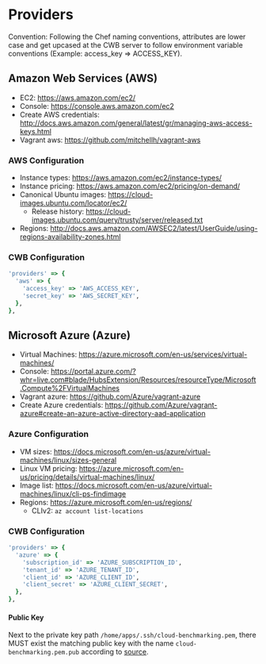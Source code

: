 # Providers

Convention: Following the Chef naming conventions, attributes are lower case and get upcased at the CWB server to follow environment variable conventions (Example: access\_key => ACCESS\_KEY).

## Amazon Web Services (AWS)

* EC2: https://aws.amazon.com/ec2/
* Console: https://console.aws.amazon.com/ec2
* Create AWS credentials: http://docs.aws.amazon.com/general/latest/gr/managing-aws-access-keys.html
* Vagrant aws: https://github.com/mitchellh/vagrant-aws

### AWS Configuration
* Instance types: https://aws.amazon.com/ec2/instance-types/
* Instance pricing: https://aws.amazon.com/ec2/pricing/on-demand/
* Canonical Ubuntu images: https://cloud-images.ubuntu.com/locator/ec2/
  * Release history: https://cloud-images.ubuntu.com/query/trusty/server/released.txt
* Regions: http://docs.aws.amazon.com/AWSEC2/latest/UserGuide/using-regions-availability-zones.html

### CWB Configuration

```ruby
'providers' => {
  'aws' => {
    'access_key' => 'AWS_ACCESS_KEY',
    'secret_key' => 'AWS_SECRET_KEY',
  },
},
```

## Microsoft Azure (Azure)

* Virtual Machines: https://azure.microsoft.com/en-us/services/virtual-machines/
* Console: https://portal.azure.com/?whr=live.com#blade/HubsExtension/Resources/resourceType/Microsoft.Compute%2FVirtualMachines
* Vagrant azure: https://github.com/Azure/vagrant-azure
* Create Azure credentials: https://github.com/Azure/vagrant-azure#create-an-azure-active-directory-aad-application

### Azure Configuration
* VM sizes: https://docs.microsoft.com/en-us/azure/virtual-machines/linux/sizes-general
* Linux VM pricing: https://azure.microsoft.com/en-us/pricing/details/virtual-machines/linux/
* Image list: https://docs.microsoft.com/en-us/azure/virtual-machines/linux/cli-ps-findimage
* Regions: https://azure.microsoft.com/en-us/regions/
  * CLIv2: `az account list-locations`

### CWB Configuration

```ruby
'providers' => {
  'azure' => {
    'subscription_id' => 'AZURE_SUBSCRIPTION_ID',
    'tenant_id' => 'AZURE_TENANT_ID',
    'client_id' => 'AZURE_CLIENT_ID',
    'client_secret' => 'AZURE_CLIENT_SECRET',
  },
},
```

#### Public Key

Next to the private key path `/home/apps/.ssh/cloud-benchmarking.pem`, there MUST exist the matching public key with the name `cloud-benchmarking.pem.pub` according to [source](https://github.com/Azure/vagrant-azure/blob/v2.0/lib/vagrant-azure/action/run_instance.rb#L115).
